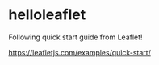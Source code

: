 # helloleaflet
Following quick start guide from Leaflet!

https://leafletjs.com/examples/quick-start/
